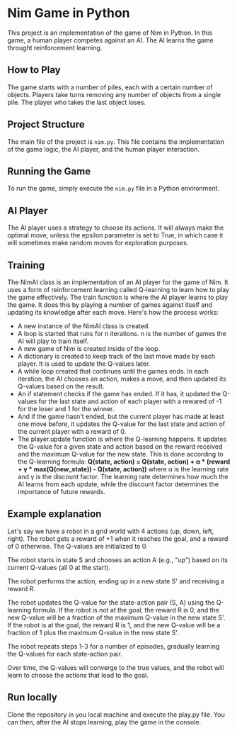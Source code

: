 # Nim Game in Python

This project is an implementation of the game of Nim in Python. In this game, a human player competes against an AI. The AI learns the game throught reinforcement learning.

## How to Play

The game starts with a number of piles, each with a certain number of objects. Players take turns removing any number of objects from a single pile. The player who takes the last object loses.

## Project Structure

The main file of the project is `nim.py`. This file contains the implementation of the game logic, the AI player, and the human player interaction.

## Running the Game

To run the game, simply execute the `nim.py` file in a Python environment.

## AI Player 

The AI player uses a strategy to choose its actions. It will always make the optimal move, unless the epsilon parameter is set to True, in which case it will sometimes make random moves for exploration purposes.

## Training

The NimAI class is an implementation of an AI player for the game of Nim. It uses a form of reinforcement learning called Q-learning to learn how to play the game effectively.
The train function is where the AI player learns to play the game. It does this by playing a number of games against itself and updating its knowledge after each move. Here's how the process works:

- A new instance of the NimAI class is created.
- A loop is started that runs for n iterations. n is the number of games the AI will play to train itself.
- A new game of Nim is created inside of the loop.
- A dictionary is created to keep track of the last move made by each player. It is used to update the Q-values later.
- A while loop created that continues until the games ends. In each iteration, the AI chooses an action, makes a move, and then updated its Q-values based on the result.
- An if statement checks if the game has ended. If it has, it updated the Q-values for the last state and action of each player with a rewared of -1 for the loser and 1 for the winner.
- And if the game hasn't ended, but the current player has made at least one move before, it updates the Q-value for the last state and action of the current player with a reward of 0.
- The player.update function is where the Q-learning happens. It updates the Q-value for a given state and action based on the reward received and the maximum Q-value for the new state. This is done according to the Q-learning formula:
**Q(state, action) = Q(state, action) + α * (reward + γ * max(Q(new_state)) - Q(state, action))**
where α is the learning rate and γ is the discount factor. The learning rate determines how much the AI learns from each update, while the discount factor determines the importance of future rewards.

## Example explanation

Let's say we have a robot in a grid world with 4 actions (up, down, left, right). The robot gets a reward of +1 when it reaches the goal, and a reward of 0 otherwise. The Q-values are initialized to 0.

The robot starts in state S and chooses an action A (e.g., "up") based on its current Q-values (all 0 at the start).

The robot performs the action, ending up in a new state S' and receiving a reward R.

The robot updates the Q-value for the state-action pair (S, A) using the Q-learning formula. If the robot is not at the goal, the reward R is 0, and the new Q-value will be a fraction of the maximum Q-value in the new state S'. If the robot is at the goal, the reward R is 1, and the new Q-value will be a fraction of 1 plus the maximum Q-value in the new state S'.

The robot repeats steps 1-3 for a number of episodes, gradually learning the Q-values for each state-action pair.

Over time, the Q-values will converge to the true values, and the robot will learn to choose the actions that lead to the goal.

## Run locally

Clone the repository in you local machine and execute the play.py file. You can then, after the AI stops learning, play the game in the console.
